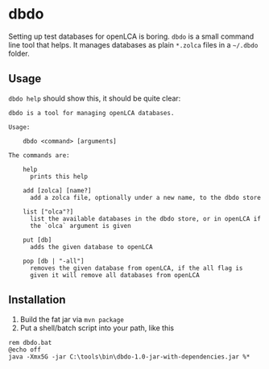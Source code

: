 # dbdo
Setting up test databases for openLCA is boring. `dbdo` is a small command line tool
that helps. It manages databases as plain `*.zolca` files in a `~/.dbdo` folder.

## Usage

`dbdo help` should show this, it should be quite clear:

```
dbdo is a tool for managing openLCA databases.

Usage:

    dbdo <command> [arguments]

The commands are:

    help
      prints this help

    add [zolca] [name?]
      add a zolca file, optionally under a new name, to the dbdo store

    list ["olca"?]
      list the available databases in the dbdo store, or in openLCA if
      the `olca` argument is given

    put [db]
      adds the given database to openLCA

    pop [db | "-all"]
      removes the given database from openLCA, if the all flag is 
      given it will remove all databases from openLCA
```

## Installation

1. Build the fat jar via `mvn package`
2. Put a shell/batch script into your path, like this

```batch
rem dbdo.bat
@echo off
java -Xmx5G -jar C:\tools\bin\dbdo-1.0-jar-with-dependencies.jar %*
```
